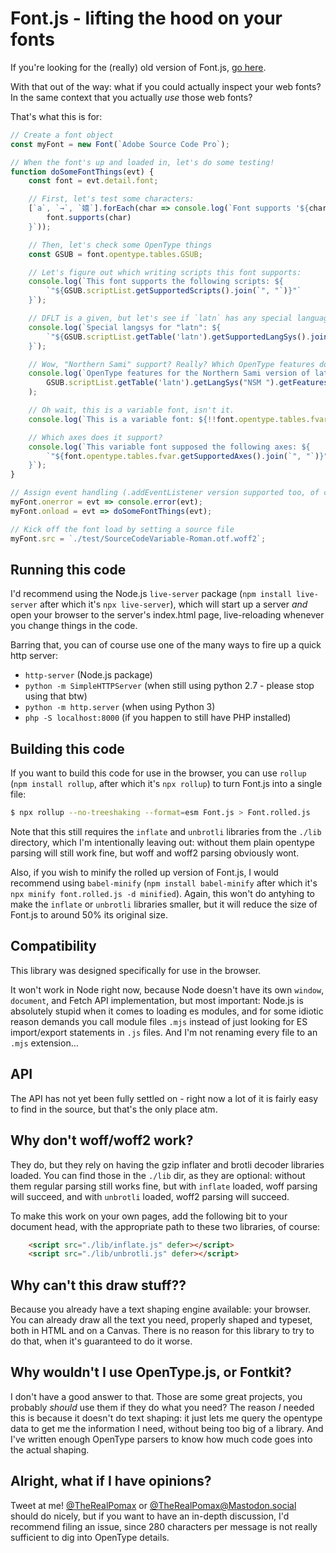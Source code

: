 # Font.js - lifting the hood on your fonts


If you're looking for the (really) old version of Font.js, [go here](https://github.com/Pomax/Font.js/tree/v2015).

With that out of the way: what if you could actually inspect your web fonts? In the same context that you actually _use_ those web fonts?

That's what this is for:

```js
// Create a font object
const myFont = new Font(`Adobe Source Code Pro`);

// When the font's up and loaded in, let's do some testing!
function doSomeFontThings(evt) {
    const font = evt.detail.font;

    // First, let's test some characters:
    [`a`, `→`, `嬉`].forEach(char => console.log(`Font supports '${char}': ${
        font.supports(char)
    }`));

    // Then, let's check some OpenType things
    const GSUB = font.opentype.tables.GSUB;

    // Let's figure out which writing scripts this font supports:
    console.log(`This font supports the following scripts: ${
        `"${GSUB.scriptList.getSupportedScripts().join(`", "`)}"`
    }`);

    // DFLT is a given, but let's see if `latn` has any special language/system rules...
    console.log(`Special langsys for "latn": ${
        `"${GSUB.scriptList.getTable('latn').getSupportedLangSys().join(`", "`)}"`
    }`);

    // Wow, "Northern Sami" support? Really? Which OpenType features does that use?
    console.log(`OpenType features for the Northern Sami version of latin script:`,
        GSUB.scriptList.getTable('latn').getLangSys("NSM ").getFeatures()
    );

    // Oh wait, this is a variable font, isn't it.
    console.log(`This is a variable font: ${!!font.opentype.tables.fvar}`);

    // Which axes does it support?
    console.log(`This variable font supposed the following axes: ${
        `"${font.opentype.tables.fvar.getSupportedAxes().join(`", "`)}"`
    }`);
}

// Assign event handling (.addEventListener version supported too, of course)
myFont.onerror = evt => console.error(evt);
myFont.onload = evt => doSomeFontThings(evt);

// Kick off the font load by setting a source file
myFont.src = `./test/SourceCodeVariable-Roman.otf.woff2`;
```

## Running this code

I'd recommend using the Node.js `live-server` package (`npm install live-server` after which it's `npx live-server`), which will start up a server _and_ open your browser to the server's index.html page, live-reloading whenever you change things in the code.

Barring that, you can of course use one of the many ways to fire up a quick http server:
- `http-server` (Node.js package)
- `python -m SimpleHTTPServer` (when still using python 2.7 - please stop using that btw) 
- `python -m http.server` (when using Python 3)
- `php -S localhost:8000` (if you happen to still have PHP installed)

## Building this code

If you want to build this code for use in  the browser, you can use `rollup` (`npm install rollup`, after which it's `npx rollup`) to turn Font.js into a single file:

```bash
$ npx rollup --no-treeshaking --format=esm Font.js > Font.rolled.js
```

Note that this still requires the `inflate` and `unbrotli` libraries from the `./lib` directory, which I'm intentionally leaving out: without them plain opentype parsing will still work fine, but woff and woff2 parsing obviously wont.

Also, if you wish to minify the rolled up version of Font.js, I would recommend using `babel-minify` (`npm install babel-minify` after which it's `npx minify font.rolled.js -d minified`). Again, this won't do antyhing to make the `inflate` or `unbrotli` libraries smaller, but it will reduce the size of Font.js to around 50% its original size.

## Compatibility

This library was designed specifically for use in the browser.

It won't work in Node right now, because Node doesn't have its own `window`, `document`, and Fetch API implementation, but most important: Node.js is absolutely stupid when it comes to loading es modules, and for some idiotic reason demands you call module files `.mjs` instead of just looking for ES import/export statements in `.js` files. And I'm not renaming every file to an `.mjs` extension...

## API

The API has not yet been fully settled on - right now a lot of it is fairly easy to find in the source, but that's the only place atm.

## Why don't woff/woff2 work?

They do, but they rely on having the gzip inflater and brotli decoder libraries loaded. You can find those in the `./lib` dir, as they are optional: without them regular parsing still works fine, but with `inflate` loaded, woff parsing will succeed, and with `unbrotli` loaded, woff2 parsing will succeed.

To make this work on your own pages, add the following bit to your document head, with the appropriate path to these two libraries, of course:

```html
    <script src="./lib/inflate.js" defer></script>
    <script src="./lib/unbrotli.js" defer></script>
```

## Why can't this draw stuff??

Because you already have a text shaping engine available: your browser. You can already draw all the text you need, properly shaped and typeset, both in HTML and on a Canvas. There is no reason for this library to try to do that, when it's guaranteed to do it worse.

## Why wouldn't I use OpenType.js, or Fontkit?

I don't have a good answer to that. Those are some great projects, you probably _should_ use them if they do what you need? The reason _I_ needed this is because it doesn't do text shaping: it just lets me query the opentype data to get me the information I need, without being too big of a library. And I've written enough OpenType parsers to know how much code goes into the actual shaping.

## Alright, what if I have opinions?

Tweet at me! [@TheRealPomax](http://twitter.com/TheRealPomax) or [@TheRealPomax@Mastodon.social](https://mastodon.social/@TheRealPomax) should do nicely, but if you want to have an in-depth discussion, I'd recommend filing an issue, since 280 characters per message is not really sufficient to dig into OpenType details.
